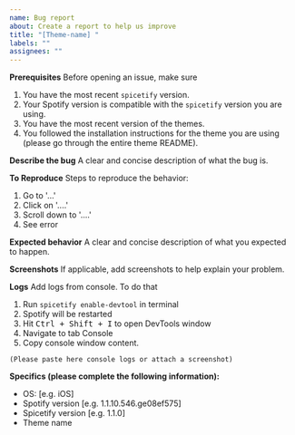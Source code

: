 ```yaml
---
name: Bug report
about: Create a report to help us improve
title: "[Theme-name] "
labels: ""
assignees: ""
---
```


**Prerequisites**
Before opening an issue, make sure

1. You have the most recent `spicetify` version.
2. Your Spotify version is compatible with the `spicetify` version you are using.
3. You have the most recent version of the themes.
4. You followed the installation instructions for the theme you are using (please go through the entire theme README).

**Describe the bug**
A clear and concise description of what the bug is.

**To Reproduce**
Steps to reproduce the behavior:

1. Go to '...'
2. Click on '....'
3. Scroll down to '....'
4. See error

**Expected behavior**
A clear and concise description of what you expected to happen.

**Screenshots**
If applicable, add screenshots to help explain your problem.

**Logs**
Add logs from console. To do that

1. Run `spicetify enable-devtool` in terminal
2. Spotify will be restarted
3. Hit <kbd>Ctrl + Shift + I</kbd> to open DevTools window
4. Navigate to tab Console
5. Copy console window content.

```console
(Please paste here console logs or attach a screenshot)
```

**Specifics (please complete the following information):**

- OS: [e.g. iOS]
- Spotify version [e.g. 1.1.10.546.ge08ef575]
- Spicetify version [e.g. 1.1.0]
- Theme name
